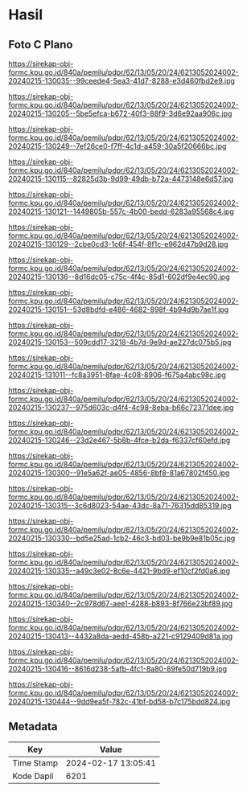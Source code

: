 # Hasil

## Foto C Plano

https://sirekap-obj-formc.kpu.go.id/840a/pemilu/pdpr/62/13/05/20/24/6213052024002-20240215-130035--99ceede4-5ea3-41d7-8288-e3d460fbd2e9.jpg

https://sirekap-obj-formc.kpu.go.id/840a/pemilu/pdpr/62/13/05/20/24/6213052024002-20240215-130205--5be5efca-b672-40f3-88f9-3d6e92aa906c.jpg

https://sirekap-obj-formc.kpu.go.id/840a/pemilu/pdpr/62/13/05/20/24/6213052024002-20240215-130249--7ef26ce0-f7ff-4c1d-a459-30a5f20666bc.jpg

https://sirekap-obj-formc.kpu.go.id/840a/pemilu/pdpr/62/13/05/20/24/6213052024002-20240215-130115--82825d3b-9d99-49db-b72a-4473148e6d57.jpg

https://sirekap-obj-formc.kpu.go.id/840a/pemilu/pdpr/62/13/05/20/24/6213052024002-20240215-130121--1449805b-557c-4b00-bedd-6283a95568c4.jpg

https://sirekap-obj-formc.kpu.go.id/840a/pemilu/pdpr/62/13/05/20/24/6213052024002-20240215-130129--2cbe0cd3-1c6f-454f-8f1c-e962d47b9d28.jpg

https://sirekap-obj-formc.kpu.go.id/840a/pemilu/pdpr/62/13/05/20/24/6213052024002-20240215-130136--8d16dc05-c75c-4f4c-85d1-602df9e4ec90.jpg

https://sirekap-obj-formc.kpu.go.id/840a/pemilu/pdpr/62/13/05/20/24/6213052024002-20240215-130151--53d8bdfd-e486-4682-898f-4b94d9b7ae1f.jpg

https://sirekap-obj-formc.kpu.go.id/840a/pemilu/pdpr/62/13/05/20/24/6213052024002-20240215-130153--509cdd17-3218-4b7d-9e9d-ae227dc075b5.jpg

https://sirekap-obj-formc.kpu.go.id/840a/pemilu/pdpr/62/13/05/20/24/6213052024002-20240215-131011--fc8a3951-8fae-4c08-8906-f675a4abc98c.jpg

https://sirekap-obj-formc.kpu.go.id/840a/pemilu/pdpr/62/13/05/20/24/6213052024002-20240215-130237--975d603c-d4f4-4c98-8eba-b66c72371dee.jpg

https://sirekap-obj-formc.kpu.go.id/840a/pemilu/pdpr/62/13/05/20/24/6213052024002-20240215-130246--23d2e467-5b8b-4fce-b2da-f6337cf60efd.jpg

https://sirekap-obj-formc.kpu.go.id/840a/pemilu/pdpr/62/13/05/20/24/6213052024002-20240215-130300--91e5a62f-ae05-4856-8bf8-81a67802f450.jpg

https://sirekap-obj-formc.kpu.go.id/840a/pemilu/pdpr/62/13/05/20/24/6213052024002-20240215-130315--3c6d8023-54ae-43dc-8a71-76315dd85319.jpg

https://sirekap-obj-formc.kpu.go.id/840a/pemilu/pdpr/62/13/05/20/24/6213052024002-20240215-130330--bd5e25ad-1cb2-46c3-bd03-be9b9e81b05c.jpg

https://sirekap-obj-formc.kpu.go.id/840a/pemilu/pdpr/62/13/05/20/24/6213052024002-20240215-130335--a49c3e02-8c6e-4421-9bd9-ef10cf2fd0a6.jpg

https://sirekap-obj-formc.kpu.go.id/840a/pemilu/pdpr/62/13/05/20/24/6213052024002-20240215-130340--2c978d67-aee1-4288-b893-8f766e23bf89.jpg

https://sirekap-obj-formc.kpu.go.id/840a/pemilu/pdpr/62/13/05/20/24/6213052024002-20240215-130413--4432a8da-aedd-458b-a221-c9129409d81a.jpg

https://sirekap-obj-formc.kpu.go.id/840a/pemilu/pdpr/62/13/05/20/24/6213052024002-20240215-130416--8616d238-5afb-4fc1-8a80-89fe50d719b9.jpg

https://sirekap-obj-formc.kpu.go.id/840a/pemilu/pdpr/62/13/05/20/24/6213052024002-20240215-130444--9dd9ea5f-782c-41bf-bd58-b7c175bdd824.jpg


## Metadata

| Key        | Value               |
| ---------- | ------------------- |
| Time Stamp | 2024-02-17 13:05:41 |
| Kode Dapil | 6201                |



